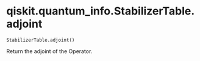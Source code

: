 # qiskit.quantum\_info.StabilizerTable.adjoint

`StabilizerTable.adjoint()`

Return the adjoint of the Operator.
